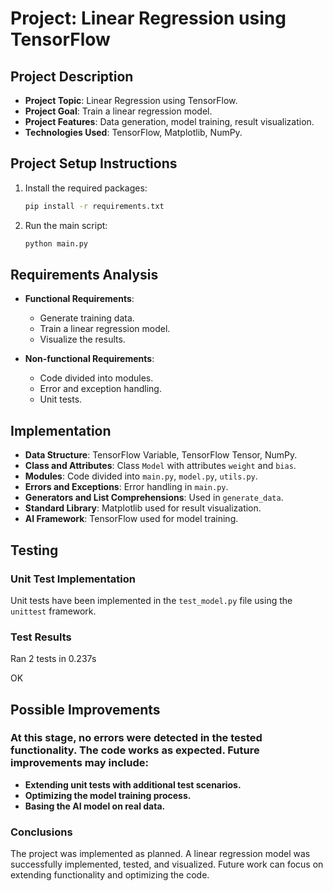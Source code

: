 # Project: Linear Regression using TensorFlow

## Project Description
- **Project Topic**: Linear Regression using TensorFlow.
- **Project Goal**: Train a linear regression model.
- **Project Features**: Data generation, model training, result visualization.
- **Technologies Used**: TensorFlow, Matplotlib, NumPy.

## Project Setup Instructions

1. Install the required packages:
    ```sh
    pip install -r requirements.txt
    ```

2. Run the main script:
    ```sh
    python main.py
    ```

## Requirements Analysis

- **Functional Requirements**:
    - Generate training data.
    - Train a linear regression model.
    - Visualize the results.

- **Non-functional Requirements**:
    - Code divided into modules.
    - Error and exception handling.
    - Unit tests.

## Implementation

- **Data Structure**: TensorFlow Variable, TensorFlow Tensor, NumPy.
- **Class and Attributes**: Class `Model` with attributes `weight` and `bias`.
- **Modules**: Code divided into `main.py`, `model.py`, `utils.py`.
- **Errors and Exceptions**: Error handling in `main.py`.
- **Generators and List Comprehensions**: Used in `generate_data`.
- **Standard Library**: Matplotlib used for result visualization.
- **AI Framework**: TensorFlow used for model training.

## Testing

### Unit Test Implementation

Unit tests have been implemented in the `test_model.py` file using the `unittest` framework.

### Test Results
Ran 2 tests in 0.237s

OK

## Possible Improvements
### At this stage, no errors were detected in the tested functionality. The code works as expected. Future improvements may include:

- **Extending unit tests with additional test scenarios.**
- **Optimizing the model training process.**
- **Basing the AI model on real data.**

### Conclusions
The project was implemented as planned. A linear regression model was successfully implemented, tested, and visualized. Future work can focus on extending functionality and optimizing the code.

